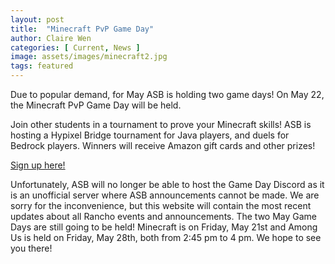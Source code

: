 ```yaml
---
layout: post
title:  "Minecraft PvP Game Day"
author: Claire Wen
categories: [ Current, News ]
image: assets/images/minecraft2.jpg
tags: featured
---
```


Due to popular demand, for May ASB is holding two game days! On May 22, the Minecraft PvP Game Day will be held.

Join other students in a tournament to prove your Minecraft skills! ASB is hosting a Hypixel Bridge tournament for Java players, and duels for Bedrock players. Winners will receive Amazon gift cards and other prizes!

[Sign up here!](https://docs.google.com/forms/d/e/1FAIpQLSc0Olo0IaqO6y6jMOxgLSlq2f2u1bxf-YJtnGtEVBG1BvQDcA/viewform)

Unfortunately, ASB will no longer be able to host the Game Day Discord as it is an unofficial server where ASB announcements cannot be made. We are sorry for the inconvenience, but this website will contain the most recent updates about all Rancho events and announcements. The two May Game Days are still going to be held! Minecraft is on Friday, May 21st and Among Us is held on Friday, May 28th, both from 2:45 pm to 4 pm. We hope to see you there!
